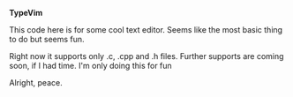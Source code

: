 **TypeVim**

This code here is for some cool text editor. Seems like the most basic thing to do but seems fun.

Right now it supports only .c, .cpp and .h files. Further supports are coming soon, if I had time. I'm only doing this for fun 

Alright, peace. 

